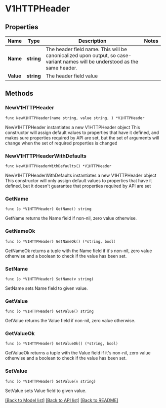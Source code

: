 # V1HTTPHeader

## Properties

Name | Type | Description | Notes
------------ | ------------- | ------------- | -------------
**Name** | **string** | The header field name. This will be canonicalized upon output, so case-variant names will be understood as the same header. | 
**Value** | **string** | The header field value | 

## Methods

### NewV1HTTPHeader

`func NewV1HTTPHeader(name string, value string, ) *V1HTTPHeader`

NewV1HTTPHeader instantiates a new V1HTTPHeader object
This constructor will assign default values to properties that have it defined,
and makes sure properties required by API are set, but the set of arguments
will change when the set of required properties is changed

### NewV1HTTPHeaderWithDefaults

`func NewV1HTTPHeaderWithDefaults() *V1HTTPHeader`

NewV1HTTPHeaderWithDefaults instantiates a new V1HTTPHeader object
This constructor will only assign default values to properties that have it defined,
but it doesn't guarantee that properties required by API are set

### GetName

`func (o *V1HTTPHeader) GetName() string`

GetName returns the Name field if non-nil, zero value otherwise.

### GetNameOk

`func (o *V1HTTPHeader) GetNameOk() (*string, bool)`

GetNameOk returns a tuple with the Name field if it's non-nil, zero value otherwise
and a boolean to check if the value has been set.

### SetName

`func (o *V1HTTPHeader) SetName(v string)`

SetName sets Name field to given value.


### GetValue

`func (o *V1HTTPHeader) GetValue() string`

GetValue returns the Value field if non-nil, zero value otherwise.

### GetValueOk

`func (o *V1HTTPHeader) GetValueOk() (*string, bool)`

GetValueOk returns a tuple with the Value field if it's non-nil, zero value otherwise
and a boolean to check if the value has been set.

### SetValue

`func (o *V1HTTPHeader) SetValue(v string)`

SetValue sets Value field to given value.



[[Back to Model list]](../README.md#documentation-for-models) [[Back to API list]](../README.md#documentation-for-api-endpoints) [[Back to README]](../README.md)


